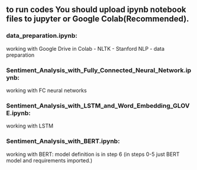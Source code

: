 ## to run codes You should upload ipynb notebook files to jupyter or Google Colab(Recommended).
### data_preparation.ipynb:
working with Google Drive in Colab - NLTK - Stanford NLP - data preparation


### Sentiment_Analysis_with_Fully_Connected_Neural_Network.ipynb:
working with FC neural networks

### Sentiment_Analysis_with_LSTM_and_Word_Embedding_GLOVE.ipynb:
working with LSTM

### Sentiment_Analysis_with_BERT.ipynb:
working with BERT: model definition is in step 6 (in steps 0-5 just BERT model and requirements imported.)
